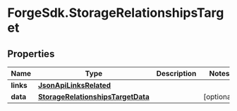 # ForgeSdk.StorageRelationshipsTarget

## Properties
Name | Type | Description | Notes
------------ | ------------- | ------------- | -------------
**links** | [**JsonApiLinksRelated**](JsonApiLinksRelated.md) |  | 
**data** | [**StorageRelationshipsTargetData**](StorageRelationshipsTargetData.md) |  | [optional] 


